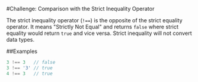 #Challenge: Comparison with the Strict Inequality Operator

The strict inequality operator (`!==`) is the opposite of the strict equality operator. It means "Strictly Not Equal" and returns `false` where strict equality would return `true` and vice versa. Strict inequality will not convert data types.

##Examples

```js
3 !== 3   // false
3 !== '3' // true
4 !== 3   // true
```
